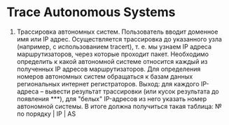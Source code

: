# Trace Autonomous Systems
1. Трассировка автономных систем. Пользователь вводит доменное имя
или IP адрес. Осуществляется трассировка до указанного узла (например, с использованием
tracert), т. е. мы узнаем IP адреса маршрутизаторов, через которые проходит пакет. Необходимо
определить к какой автономной системе относится каждый из полученных IP адресов
маршрутизаторов. Для определения номеров автономных систем обращаться к базам данных
региональных интернет регистраторов.
Выход: для каждого IP-адреса – вывести результат трассировки (или кусок результата до появления
***), для "белых" IP-адресов из него указать номер автономной системы.
В итоге должна получиться такая таблица:
№ по порядку | IP | AS

